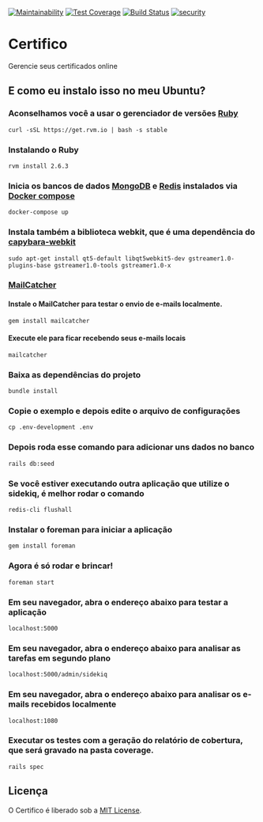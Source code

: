 [![Maintainability](https://api.codeclimate.com/v1/badges/50541fba39cd88576d9f/maintainability)](https://codeclimate.com/github/tasafo/certifico/maintainability) [![Test Coverage](https://api.codeclimate.com/v1/badges/50541fba39cd88576d9f/test_coverage)](https://codeclimate.com/github/tasafo/certifico/test_coverage) [![Build Status](https://travis-ci.org/tasafo/certifico.svg?branch=master)](https://travis-ci.org/tasafo/certifico) [![security](https://hakiri.io/github/tasafo/certifico/master.svg)](https://hakiri.io/github/tasafo/certifico/master)

# Certifico

Gerencie seus certificados online

## E como eu instalo isso no meu Ubuntu?

### Aconselhamos você a usar o gerenciador de versões [Ruby](http://rvm.io)

    curl -sSL https://get.rvm.io | bash -s stable

### Instalando o Ruby

    rvm install 2.6.3

### Inicia os bancos de dados [MongoDB](https://www.mongodb.com/) e [Redis](https://redis.io/) instalados via [Docker compose](https://docs.docker.com/compose/)

    docker-compose up

### Instala também a biblioteca webkit, que é uma dependência do [capybara-webkit](https://github.com/thoughtbot/capybara-webkit)

    sudo apt-get install qt5-default libqt5webkit5-dev gstreamer1.0-plugins-base gstreamer1.0-tools gstreamer1.0-x

### [MailCatcher](http://mailcatcher.me)

#### Instale o MailCatcher para testar o envio de e-mails localmente.

    gem install mailcatcher

#### Execute ele para ficar recebendo seus e-mails locais

    mailcatcher

### Baixa as dependências do projeto

    bundle install

### Copie o exemplo e depois edite o arquivo de configurações

    cp .env-development .env

### Depois roda esse comando para adicionar uns dados no banco

    rails db:seed

### Se você estiver executando outra aplicação que utilize o sidekiq, é melhor rodar o comando

    redis-cli flushall

### Instalar o foreman para iniciar a aplicação

    gem install foreman

### Agora é só rodar e brincar!

    foreman start

### Em seu navegador, abra o endereço abaixo para testar a aplicação

    localhost:5000

### Em seu navegador, abra o endereço abaixo para analisar as tarefas em segundo plano

    localhost:5000/admin/sidekiq

### Em seu navegador, abra o endereço abaixo para analisar os e-mails recebidos localmente

    localhost:1080

### Executar os testes com a geração do relatório de cobertura, que será gravado na pasta coverage.

    rails spec

## Licença

O Certifico é liberado sob a [MIT License](http://www.opensource.org/licenses/MIT).
